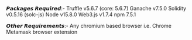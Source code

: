 𝙋𝙖𝙘𝙠𝙖𝙜𝙚𝙨 𝙍𝙚𝙦𝙪𝙞𝙧𝙚𝙙:-
Truffle v5.6.7 (core: 5.6.7)
Ganache v7.5.0
Solidity v0.5.16 (solc-js)
Node v15.8.0
Web3.js v1.7.4
npm 7.5.1

𝙊𝙩𝙝𝙚𝙧 𝙍𝙚𝙦𝙪𝙞𝙧𝙚𝙢𝙚𝙣𝙩𝙨:-
Any chromium based browser i.e. Chrome
Metamask browser extension
